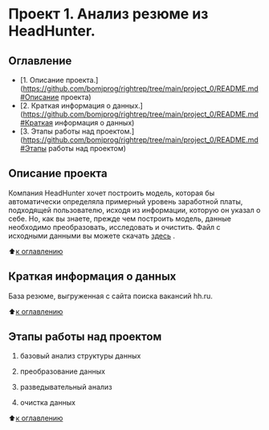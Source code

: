 # Проект 1. Анализ резюме из HeadHunter.

## Оглавление
* [1. Описание проекта.](https://github.com/bomjprog/rightrep/tree/main/project_0/README.md#Описание проекта)
* [2. Краткая информация о данных.](https://github.com/bomjprog/rightrep/tree/main/project_0/README.md#Краткая информация о данных)
* [3. Этапы работы над проектом.](https://github.com/bomjprog/rightrep/tree/main/project_0/README.md#Этапы работы над проектом)

## Описание проекта
Компания HeadHunter хочет построить модель, которая бы автоматически определяла примерный уровень заработной платы, подходящей пользователю, исходя из информации, которую он указал о себе. Но, как вы знаете, прежде чем построить модель, данные необходимо преобразовать, исследовать и очистить.
Файл с исходными данными вы можете скачать  [здесь](https://drive.google.com/file/d/1Mq5zVJdDa2-S1FNx_upGdSNb_BgFDvi7/view) .

:arrow_up:[к оглавлению](https://github.com/bomjprog/rightrep/tree/main/project_0/README.md#Оглавление)

## Краткая информация о данных
База резюме, выгруженная с сайта поиска вакансий hh.ru.

:arrow_up:[к оглавлению](https://github.com/bomjprog/rightrep/tree/main/project_0/README.md#Оглавление)

## Этапы работы над проектом
1. базовый анализ структуры данных

2. преобразование данных

3. разведывательный анализ

4. очистка данных

:arrow_up:[к оглавлению](https://github.com/bomjprog/rightrep/tree/main/project_0/README.md#Оглавление)
